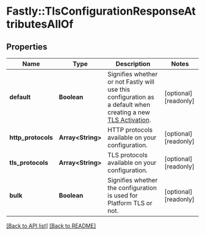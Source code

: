 # Fastly::TlsConfigurationResponseAttributesAllOf

## Properties

| Name | Type | Description | Notes |
| ---- | ---- | ----------- | ----- |
| **default** | **Boolean** | Signifies whether or not Fastly will use this configuration as a default when creating a new [TLS Activation](https://www.fastly.com/documentation/reference/api/tls/custom-certs/activations/). | [optional][readonly] |
| **http_protocols** | **Array&lt;String&gt;** | HTTP protocols available on your configuration. | [optional][readonly] |
| **tls_protocols** | **Array&lt;String&gt;** | TLS protocols available on your configuration. | [optional][readonly] |
| **bulk** | **Boolean** | Signifies whether the configuration is used for Platform TLS or not. | [optional][readonly] |

[[Back to API list]](../../README.md#endpoints) [[Back to README]](../../README.md)

